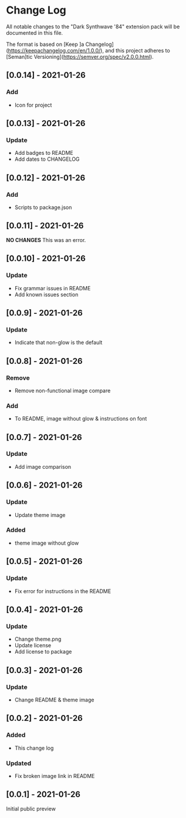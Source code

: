 # Change Log
All notable changes to the "Dark Synthwave '84"
extension pack will be documented in this file.

The format is based on [Keep ]a Changelog](https://keepachangelog.com/en/1.0.0/),
and this project adheres to [Seman]tic Versioning](https://semver.org/spec/v2.0.0.html).

## [0.0.14] - 2021-01-26
### Add
- Icon for project
## [0.0.13] - 2021-01-26
### Update
- Add badges to README
- Add dates to CHANGELOG
## [0.0.12] - 2021-01-26
### Add
- Scripts to package.json
## [0.0.11] - 2021-01-26
__NO CHANGES__
This was an error.
## [0.0.10] - 2021-01-26
### Update
- Fix grammar issues in README
- Add known issues section
## [0.0.9] - 2021-01-26
### Update
- Indicate that non-glow is the default
## [0.0.8] - 2021-01-26
### Remove
- Remove non-functional image compare
### Add
- To README, image without glow & instructions on font
## [0.0.7] - 2021-01-26
### Update
- Add image comparison

## [0.0.6] - 2021-01-26
### Update
- Update theme image
### Added
- theme image without glow
## [0.0.5] - 2021-01-26
### Update
- Fix error for instructions in the README
## [0.0.4] - 2021-01-26
### Update
- Change theme.png
- Update license
- Add license to package

## [0.0.3] - 2021-01-26
### Update
- Change README & theme image

## [0.0.2] - 2021-01-26
### Added
- This change log
### Updated
- Fix broken image link in README

## [0.0.1] - 2021-01-26
Initial public preview


